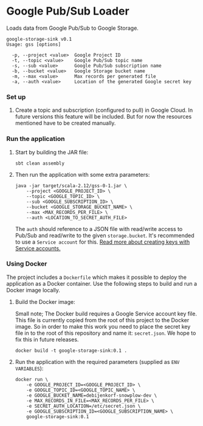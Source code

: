 # Google Pub/Sub Loader

Loads data from Google Pub/Sub to Google Storage.
```
google-storage-sink v0.1
Usage: gss [options]

  -p, --project <value>  Google Project ID
  -t, --topic <value>    Google Pub/Sub topic name
  -s, --sub <value>      Google Pub/Sub subscription name
  -b, --bucket <value>   Google Storage bucket name
  -m, --max <value>      Max records per generated file
  -a, --auth <value>     Location of the generated Google secret key
```

### Set up
 
1. Create a topic and subscription (configured to pull) in Google Cloud. In future versions this feature will be included.
But for now the resources mentioned have to be created manually.

### Run the application

1. Start by building the JAR file:
   
    ```
    sbt clean assembly
    ```
2. Then run the application with some extra parameters:

    ```
    java -jar target/scala-2.12/gss-0-1.jar \
        --project <GOOGLE_PROJECT_ID> \
        --topic <GOOGLE_TOPIC_ID> \
        --sub <GOOGLE_SUBSCRIPTION_ID> \
        --bucket <GOOGLE_STORAGE_BUCKET_NAME> \
        --max <MAX_RECORDS_PER_FILE> \
        --auth <LOCATION_TO_SECRET_AUTH_FILE>
    ```
   The `auth` should reference to a JSON file with read/write access to Pub/Sub and read/write to the given 
   `storage.bucket`. It's recommended to use a `Service account` for this. [Read more about creating 
   keys with Service accounts.](https://cloud.google.com/iam/docs/creating-managing-service-account-keys)

### Using Docker

The project includes a `Dockerfile` which makes it possible to deploy the application as a Docker container.
Use the following steps to build and run a Docker image locally.

1. Build the Docker image:
    
    Small note; The Docker build requires a Google Service account key file. This file is currently copied
    from the root of this project to the Docker image. So in order to make this work you need to place the
    secret key file in to the root of this repository and name it: `secret.json`. We hope to fix this in 
    future releases.
    
    ```
    docker build -t google-storage-sink:0.1 .
    ```
2. Run the application with the required parameters (supplied as `ENV VARIABLES`):
    
    ```
    docker run \
        -e GOOGLE_PROJECT_ID=<GOOGLE_PROJECT_ID> \
        -e GOOGLE_TOPIC_ID=<GOOGLE_TOPIC_NAME> \
        -e GOOGLE_BUCKET_NAME=debijenkorf-snowplow-dev \
        -e MAX_RECORDS_IN_FILE=<MAX_RECORDS_PER_FILE> \
        -e SECRET_AUTH_LOCATION=/etc/secret.json \
        -e GOOGLE_SUBSCRIPTION_ID=<GOOGLE_SUBSCRIPTION_NAME> \
        google-storage-sink:0.1
    ```